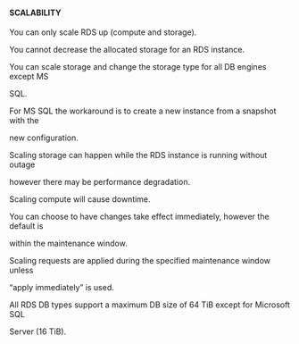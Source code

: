 #### SCALABILITY


You can only scale RDS up (compute and storage).


You cannot decrease the allocated storage for an RDS instance.


You can scale storage and change the storage type for all DB engines except MS

SQL.


For MS SQL the workaround is to create a new instance from a snapshot with the

new configuration.


Scaling storage can happen while the RDS instance is running without outage

however there may be performance degradation.


Scaling compute will cause downtime.


You can choose to have changes take effect immediately, however the default is

within the maintenance window.


Scaling requests are applied during the specified maintenance window unless

“apply immediately” is used.


All RDS DB types support a maximum DB size of 64 TiB except for Microsoft SQL

Server (16 TiB).

